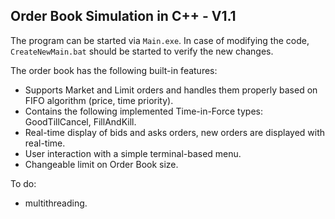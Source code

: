 ## Order Book Simulation in C++ - V1.1

The program can be started via `Main.exe`. In case of modifying the code,  `CreateNewMain.bat` should be started to verify the new changes.

The order book has the following built-in features:

- Supports Market and Limit orders and handles them properly based on FIFO algorithm (price, time priority).
- Contains the following implemented Time-in-Force types: GoodTillCancel, FillAndKill.
- Real-time display of bids and asks orders, new orders are displayed with real-time.
- User interaction with a simple terminal-based menu.
- Changeable limit on Order Book size.

To do:
- multithreading.
